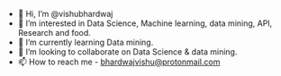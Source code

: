 - 👋 Hi, I’m @vishubhardwaj
- 👀 I’m interested in Data Science, Machine learning, data mining, API, Research and food.
- 🌱 I’m currently learning Data mining.
- 💞️ I’m looking to collaborate on Data Science & data mining.
- 📫 How to reach me - bhardwajvishu@protonmail.com

<!---
vishubhardwaj/vishubhardwaj is a ✨ special ✨ repository because its `README.md` (this file) appears on your GitHub profile.
You can click the Preview link to take a look at your changes.
--->
